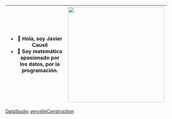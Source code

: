 
| <ul> <li> 👋 Hola, soy Javier Causil </li> <li> 👀 Soy matemático apasionado por los datos, por la programación. </li> </ul>| <img src="https://i.ibb.co/mHbQgpL/malla.gif" width="300" height="300">|
| --- | --- |

[DataStudio](https://datastudio.google.com/s/qqUVApRBXbg)
[vercelInConstruction](https://my-portfolio-nu-five.vercel.app/)

<!---
Causil/Causil is a ✨ special ✨ repository because its `README.md` (this file) appears on your GitHub profile.
You can click the Preview link to take a look at your changes.
--->
